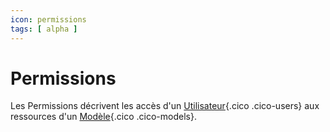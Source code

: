 ```yaml
---
icon: permissions
tags: [ alpha ]
---
```

# Permissions

Les Permissions décrivent les accès d'un [Utilisateur](/fr/concepts/owners/users){.cico .cico-users} aux ressources d'un [Modèle](/fr/concepts/catalog/models){.cico .cico-models}.
